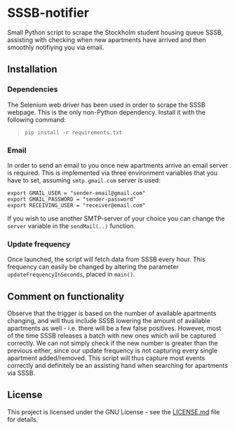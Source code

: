 # SSSB-notifier

Small Python script to scrape the Stockholm student housing queue SSSB, assisting with checking when new apartments have arrived and then smoothly notifiying you via email.



## Installation

### Dependencies

The Selenium web driver has been used in order to scrape the SSSB webpage. This is the only non-Python dependency. Install it with the following command:

> ```shell
> pip install -r requirements.txt
> ```

### Email

In order to send an email to you once new apartments arrive an email server is required. This is implemented via three environment variables that you have to set, assuming `smtp.gmail.com` server is used:

```shell
export GMAIL_USER = "sender-email@gmail.com"
export GMAIL_PASSWORD = "sender-password"
export RECEIVING_USER = "receiver@email.com"
```

If you wish to use another SMTP-server of your choice you can change the `server` variable in the `sendMail(..)` function.

### Update frequency

Once launched, the script will fetch data from SSSB every hour. This frequency can easily be changed by altering the parameter `updateFrequencyInSeconds`, placed in `main()`.



## Comment on functionality

Observe that the trigger is based on the number of available apartments changing, and will thus include SSSB lowering the amount of available apartments as well - i.e. there will be a few false positives. However, most of the time SSSB releases a batch with new ones which will be captured correctly. We can not simply check if the new number is greater than the previous either, since our update frequency is not capturing every single apartment added/removed. This script will thus capture most events correctly and definitely be an assisting hand when searching for apartments via SSSB.



## License

This project is licensed under the GNU License - see the [LICENSE.md](./LICENSE.md) file for details.
